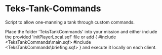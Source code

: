 # Teks-Tank-Commands
Script to allow one-manning a tank through custom commands.

Place the folder 'TeksTankCommands' into your mission and either include the provided 'initPlayerLocal.sqf' file or add 
{
#include <TeksTankCommands\main.sqf>
#include <TeksTankCommands\briefing.sqf>
} 
and execute it locally on each client.
